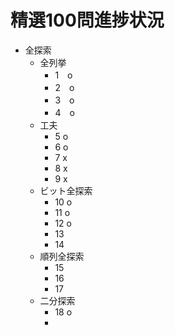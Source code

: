
# 精選100問進捗状況

- 全探索
  - 全列挙
    - 1　o
    - 2　o
    - 3　o
    - 4　o
  - 工夫
    - 5 o
    - 6 o
    - 7 x
    - 8 x
    - 9 x
  - ビット全探索
    - 10 o
    - 11 o
    - 12 o
    - 13
    - 14
  - 順列全探索
    - 15
    - 16
    - 17
  - 二分探索
    - 18 o
    - 

